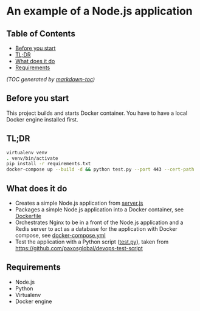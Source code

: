 An example of a Node.js application
===================================

## Table of Contents

- [Before you start](#before-you-start)
- [TL;DR](#tldr)
- [What does it do](#what-does-it-do)
- [Requirements](#requirements)

_(TOC generated by [markdown-toc](https://github.com/jonschlinkert/markdown-toc))_

Before you start
----------------

This project builds and starts Docker container. You have to have a local Docker engine installed first.

TL;DR
-----

```bash
virtualenv venv
. venv/bin/activate
pip install -r requirements.txt
docker-compose up --build -d && python test.py --port 443 --cert-path ./nginx/localhost.crt
```

What does it do
---------------

* Creates a simple Node.js application from [server.js]
* Packages a simple Node.js application into a Docker container, see [Dockerfile]
* Orchestrates Nginx to be in a front of the Node.js application and a Redis server to act as a database for
the application with Docker compose, see [docker-compose.yml]
* Test the application with a Python script ([test.py]), taken from https://github.com/paxosglobal/devops-test-script

Requirements
------------

* Node.js
* Python
* Virtualenv
* Docker engine

[Dockerfile]: ./Dockerfile
[docker-compose.yml]: ./docker-compose.yml
[server.js]: ./server.js
[test.py]: ./test.py